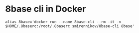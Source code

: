 # 8base cli in Docker

`alias 8base='docker run --name 8base-cli --rm -it -v $HOME/.8baserc:/root/.8baserc smirennikov/8base-cli 8base'`

